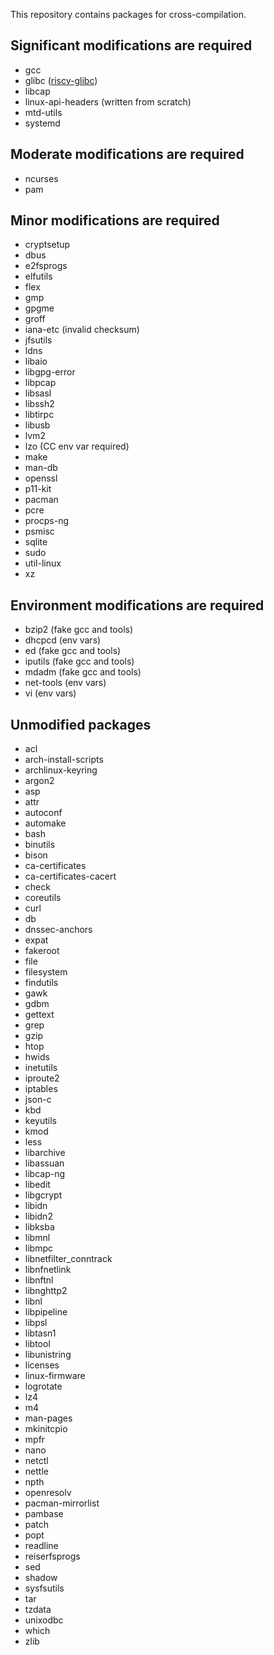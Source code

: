 This repository contains packages for cross-compilation.

## Significant modifications are required
  * gcc
  * glibc ([riscv-glibc](https://github.com/riscv/riscv-glibc))
  * libcap
  * linux-api-headers (written from scratch)
  * mtd-utils
  * systemd


## Moderate modifications are required
  * ncurses
  * pam


## Minor modifications are required
  * cryptsetup
  * dbus
  * e2fsprogs
  * elfutils
  * flex
  * gmp
  * gpgme
  * groff
  * iana-etc (invalid checksum)
  * jfsutils
  * ldns
  * libaio
  * libgpg-error
  * libpcap
  * libsasl
  * libssh2
  * libtirpc
  * libusb
  * lvm2
  * lzo (CC env var required)
  * make
  * man-db
  * openssl
  * p11-kit
  * pacman
  * pcre
  * procps-ng
  * psmisc
  * sqlite
  * sudo
  * util-linux
  * xz


## Environment modifications are required
  * bzip2 (fake gcc and tools)
  * dhcpcd (env vars)
  * ed (fake gcc and tools)
  * iputils (fake gcc and tools)
  * mdadm (fake gcc and tools)
  * net-tools (env vars)
  * vi (env vars)


## Unmodified packages
  * acl
  * arch-install-scripts
  * archlinux-keyring
  * argon2
  * asp
  * attr
  * autoconf
  * automake
  * bash
  * binutils
  * bison
  * ca-certificates
  * ca-certificates-cacert
  * check
  * coreutils
  * curl
  * db
  * dnssec-anchors
  * expat
  * fakeroot
  * file
  * filesystem
  * findutils
  * gawk
  * gdbm
  * gettext
  * grep
  * gzip
  * htop
  * hwids
  * inetutils
  * iproute2
  * iptables
  * json-c
  * kbd
  * keyutils
  * kmod
  * less
  * libarchive
  * libassuan
  * libcap-ng
  * libedit
  * libgcrypt
  * libidn
  * libidn2
  * libksba
  * libmnl
  * libmpc
  * libnetfilter_conntrack
  * libnfnetlink
  * libnftnl
  * libnghttp2
  * libnl
  * libpipeline
  * libpsl
  * libtasn1
  * libtool
  * libunistring
  * licenses
  * linux-firmware
  * logrotate
  * lz4
  * m4
  * man-pages
  * mkinitcpio
  * mpfr
  * nano
  * netctl
  * nettle
  * npth
  * openresolv
  * pacman-mirrorlist
  * pambase
  * patch
  * popt
  * readline
  * reiserfsprogs
  * sed
  * shadow
  * sysfsutils
  * tar
  * tzdata
  * unixodbc
  * which
  * zlib
